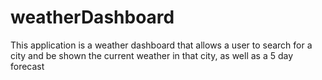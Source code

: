 # weatherDashboard
This application is a weather dashboard that allows a user to search for a city and be shown the current weather in that city, as well as a 5 day forecast
